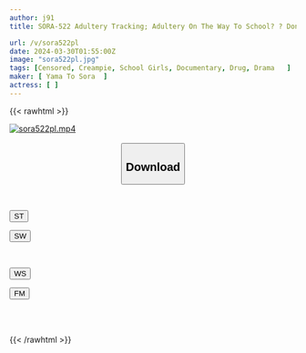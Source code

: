 ```yaml
---
author: j91
title: SORA-522 Adultery Tracking; Adultery On The Way To School? ? Don't Lick It! On Behalf Of The Public, I Will Punish The Gay Teacher And The Unscrupulous Female Brat! J-type Sleepy Aphrodisiac Confinement

url: /v/sora522pl
date: 2024-03-30T01:55:00Z
image: "sora522pl.jpg"
tags: [Censored, Creampie, School Girls, Documentary, Drug, Drama	]
maker: [ Yama To Sora  ]
actress: [ ]
---
```



{{< rawhtml >}}

<div class="video" data-videoid="XWW3y2J1RJSDeWa">
    <a href="javascript:;">
        <img src="/v/sora522pl/sora522pl.jpg" width="WIDTH" height="HEIGHT" alt="sora522pl.mp4" loading="lazy">
    </a>
</div>

<script type="text/javascript" src="https://j91.asia/asset/on-demand-st.js"></script>

<br>
  <link rel="stylesheet" href="https://j91.asia/asset/bs5.css">
  
  <center>
  <button class="btn btn-primary" type="button" data-bs-toggle="collapse" data-bs-target=".multi-collapse" aria-expanded="false" aria-controls="multiCollapseExample1 multiCollapseExample2"><h2>Download</h2></button></center>
</p>
<div class="row">
  <div class="col">
    <div class="collapse multi-collapse" id="multiCollapseExample1">
      <div class="card card-body">
	      	      <br>
<div class="buttons">  
<p><a href="https://streamtape.to/v/XWW3y2J1RJSDeWa" target="_blank"><button class="btn-hover color-3"><i class="fa fa-download"></i> ST</button></a></p>
<p><a href="https://asnwish.com/w4gmhwxb1rma" target="_blank"><button class="btn-hover color-2"><i class="fa fa-download"></i> SW</button></a></p></div>
    </div>
  </div>
</div>
  <div class="col">
    <div class="collapse multi-collapse" id="multiCollapseExample2">
      <div class="card card-body">
	      <br>
<div class="buttons">
<p><a href="https://wolfstream.tv/8o93dm893e7o"><button class="btn-hover color-9"><i class="fa fa-download"></i> WS</button></a></p>
<p><a href="https://filemoon.sx/d/c0k4xhts4i0e"><button class="btn-hover color-8"><i class="fa fa-download"></i> FM</button></a></p></div>
<br><br>
      </div>
    </div>
  </div>
</div>

{{< /rawhtml >}}